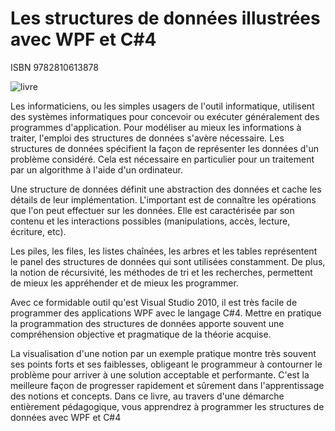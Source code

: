 # Les structures de données illustrées avec WPF et C#4
ISBN 9782810613878

![livre](http://www.reypatrice.fr/livres/fiche_bod_02_structure_donnees_cpf_csharp4/bod_02_200x264.png)

Les informaticiens, ou les simples usagers de l'outil informatique, utilisent des systèmes informatiques pour concevoir ou exécuter généralement des programmes d'application. Pour modéliser au mieux les informations à traiter, l'emploi des structures de données s'avère nécessaire. Les structures de données spécifient la façon de représenter les données d'un problème considéré. Cela est nécessaire en particulier pour un traitement par un algorithme à l'aide d'un ordinateur.

Une structure de données définit une abstraction des données et cache les détails de leur implémentation. L'important est de connaître les opérations que l'on peut effectuer sur les données. Elle est caractérisée par son contenu et les interactions possibles (manipulations, accès, lecture, écriture, etc).

Les piles, les files, les listes chaînées, les arbres et les tables représentent le panel des structures de données qui sont utilisées constamment. De plus, la notion de récursivité, les méthodes de tri et les recherches, permettent de mieux les appréhender et de mieux les programmer.

Avec ce formidable outil qu'est Visual Studio 2010, il est très facile de programmer des applications WPF avec le langage C#4. Mettre en pratique la programmation des structures de données apporte souvent une compréhension objective et pragmatique de la théorie acquise.

La visualisation d'une notion par un exemple pratique montre très souvent ses points forts et ses faiblesses, obligeant le programmeur à contourner le problème pour arriver à une solution acceptable et performante. C'est la meilleure façon de progresser rapidement et sûrement dans l'apprentissage des notions et concepts. Dans ce livre, au travers d'une démarche entièrement pédagogique, vous apprendrez à programmer les structures de données avec WPF et C#4
